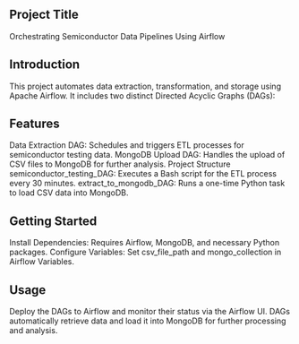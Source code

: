 ## **Project Title**
Orchestrating Semiconductor Data Pipelines Using Airflow

## **Introduction**
This project automates data extraction, transformation, and storage using Apache Airflow. It includes two distinct Directed Acyclic Graphs (DAGs):

## **Features**
Data Extraction DAG: Schedules and triggers ETL processes for semiconductor testing data.
MongoDB Upload DAG: Handles the upload of CSV files to MongoDB for further analysis.
Project Structure
semiconductor_testing_DAG: Executes a Bash script for the ETL process every 30 minutes.
extract_to_mongodb_DAG: Runs a one-time Python task to load CSV data into MongoDB.

## **Getting Started**
Install Dependencies: Requires Airflow, MongoDB, and necessary Python packages.
Configure Variables: Set csv_file_path and mongo_collection in Airflow Variables.

## **Usage**
Deploy the DAGs to Airflow and monitor their status via the Airflow UI.
DAGs automatically retrieve data and load it into MongoDB for further processing and analysis.